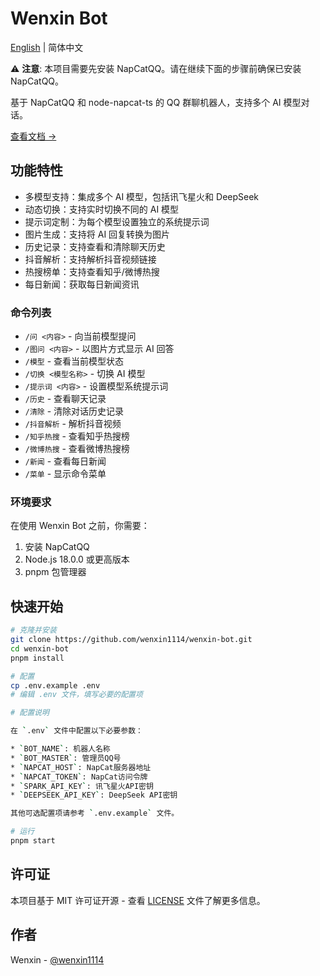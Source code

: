 # Wenxin Bot

[English](./README_EN.md) | 简体中文

⚠️ **注意**: 本项目需要先安装 NapCatQQ。请在继续下面的步骤前确保已安装 NapCatQQ。

基于 NapCatQQ 和 node-napcat-ts 的 QQ 群聊机器人，支持多个 AI 模型对话。

[查看文档 →](./docs/README_zh-CN.md)

## 功能特性

* 多模型支持：集成多个 AI 模型，包括讯飞星火和 DeepSeek
* 动态切换：支持实时切换不同的 AI 模型
* 提示词定制：为每个模型设置独立的系统提示词
* 图片生成：支持将 AI 回复转换为图片
* 历史记录：支持查看和清除聊天历史
* 抖音解析：支持解析抖音视频链接
* 热搜榜单：支持查看知乎/微博热搜
* 每日新闻：获取每日新闻资讯

### 命令列表

* `/问 <内容>` - 向当前模型提问
* `/图问 <内容>` - 以图片方式显示 AI 回答
* `/模型` - 查看当前模型状态
* `/切换 <模型名称>` - 切换 AI 模型
* `/提示词 <内容>` - 设置模型系统提示词
* `/历史` - 查看聊天记录
* `/清除` - 清除对话历史记录
* `/抖音解析` - 解析抖音视频
* `/知乎热搜` - 查看知乎热搜榜
* `/微博热搜` - 查看微博热搜榜
* `/新闻` - 查看每日新闻
* `/菜单` - 显示命令菜单

### 环境要求

在使用 Wenxin Bot 之前，你需要：

1. 安装 NapCatQQ
2. Node.js 18.0.0 或更高版本
3. pnpm 包管理器

## 快速开始

```bash
# 克隆并安装
git clone https://github.com/wenxin1114/wenxin-bot.git
cd wenxin-bot
pnpm install

# 配置
cp .env.example .env
# 编辑 .env 文件，填写必要的配置项

# 配置说明

在 `.env` 文件中配置以下必要参数：

* `BOT_NAME`: 机器人名称
* `BOT_MASTER`: 管理员QQ号
* `NAPCAT_HOST`: NapCat服务器地址
* `NAPCAT_TOKEN`: NapCat访问令牌
* `SPARK_API_KEY`: 讯飞星火API密钥
* `DEEPSEEK_API_KEY`: DeepSeek API密钥

其他可选配置项请参考 `.env.example` 文件。

# 运行
pnpm start
```

## 许可证

本项目基于 MIT 许可证开源 - 查看 [LICENSE](./LICENSE) 文件了解更多信息。

## 作者

Wenxin - [@wenxin1114](https://github.com/wenxin1114)
